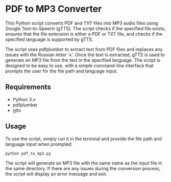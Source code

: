 # PDF to MP3 Converter

This Python script converts PDF and TXT files into MP3 audio files using Google Text-to-Speech (gTTS). The script checks if the specified file exists, ensures that the file extension is either a PDF or TXT file, and checks if the specified language is supported by gTTS. 

The script uses pdfplumber to extract text from PDF files and replaces any issues with the Russian letter 'к'. Once the text is extracted, gTTS is used to generate an MP3 file from the text in the specified language. The script is designed to be easy to use, with a simple command-line interface that prompts the user for the file path and language input.

## Requirements

- Python 3.x
- pdfplumber
- gtts

## Usage

To use the script, simply run it in the terminal and provide the file path and language input when prompted:

```python
python pdf_to_mp3.py
```


The script will generate an MP3 file with the same name as the input file in the same directory. If there are any issues during the conversion process, the script will display an error message and exit. 
